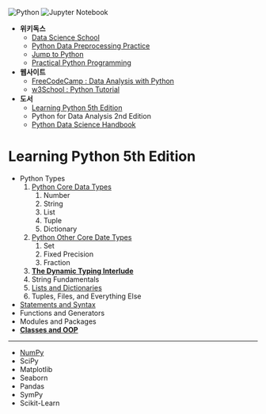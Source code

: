 
![Python](https://img.shields.io/badge/Python-2.7~-3670A0?style=flat&logo=python&logoColor=ffdd54)
![Jupyter Notebook](https://img.shields.io/badge/Jupyter-F37626.svg?style=flat&logo=Jupyter&logoColor=white)

- **위키독스**
    - [Data Science School](https://datascienceschool.net/intro.html)
    - [Python Data Preprocessing Practice](https://wikidocs.net/book/4764)
    - [Jump to Python](https://wikidocs.net/book/1)
    - [Practical Python Programming](https://wikidocs.net/book/4673)
- **웹사이트**
    - [FreeCodeCamp : Data Analysis with Python](https://www.freecodecamp.org/learn/data-analysis-with-python/)
    - [w3School : Python Tutorial](https://www.w3schools.com/python/default.asp)
- **도서**
    - [Learning Python 5th Edition](https://www.oreilly.com/library/view/learning-python-5th/9781449355722/)
    - Python for Data Analysis 2nd Edition
    - [Python Data Science Handbook](https://github.com/jakevdp/PythonDataScienceHandbook)


# Learning Python 5th Edition
-  Python Types
    1. [Python Core Data Types](./learning_python_data_types.ipynb/#python_built-in_data_types)
        1. Number
        2. String
        3. List
        4. Tuple
        5. Dictionary
    2. [Python Other Core Date Types](./learning_python_data_types.ipynb/#other_core_data_types)
        1. Set
        2. Fixed Precision
        3. Fraction
    3. [**The Dynamic Typing Interlude**](./python_dynamic_type_interlude.md)
    4. String Fundamentals
    5. [Lists and Dictionaries](./learning_python_lists_and_dictionaries.ipynb)
    6. Tuples, Files, and Everything Else
- [Statements and Syntax](./learning_python_statements_and_syntax.md)
- Functions and Generators
- Modules and Packages
 - [**Classes and OOP**](./learning_python_classes_and_oop.md)
---
- [NumPy](./python_numpy.ipynb)
- SciPy
- Matplotlib
- Seaborn
- Pandas
- SymPy
- Scikit-Learn
